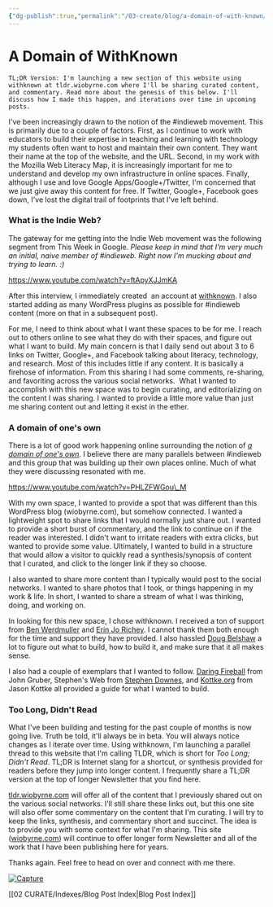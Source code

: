 ```yaml
---
{"dg-publish":true,"permalink":"/03-create/blog/a-domain-of-with-known/","title":"A Domain of WithKnown","tags":["domain-of-ones-own","social-networking","blog-post","education"]}
---
```


# A Domain of WithKnown

```
TL;DR Version: I'm launching a new section of this website using withknown at tldr.wiobyrne.com where I'll be sharing curated content, and commentary. Read more about the genesis of this below. I'll discuss how I made this happen, and iterations over time in upcoming posts.
```

I've been increasingly drawn to the notion of the #indieweb movement. This is primarily due to a couple of factors. First, as I continue to work with educators to build their expertise in teaching and learning with technology my students often want to host and maintain their own content. They want their name at the top of the website, and the URL. Second, in my work with the Mozilla Web Literacy Map, it is increasingly important for me to understand and develop my own infrastructure in online spaces. Finally, although I use and love Google Apps/Google+/Twitter, I'm concerned that we just give away this content for free. If Twitter, Google+, Facebook goes down, I've lost the digital trail of footprints that I've left behind.

### What is the Indie Web?

The gateway for me getting into the Indie Web movement was the following segment from This Week in Google. _Please keep in mind that I'm very much an initial, naive member of #indieweb. Right now I'm mucking about and trying to learn. :)_

https://www.youtube.com/watch?v=ftApyXJJmKA

After this interview, I immediately created  an account at [withknown](https://withknown.com/). I also started adding as many WordPress plugins as possible for #indieweb content (more on that in a subsequent post).

For me, I need to think about what I want these spaces to be for me. I reach out to others online to see what they do with their spaces, and figure out what I want to build. My main concern is that I daily send out about 3 to 6 links on Twitter, Google+, and Facebook talking about literacy, technology, and research. Most of this includes little if any content. It is basically a firehose of information. From this sharing I had some comments, re-sharing, and favoriting across the various social networks.  What I wanted to accomplish with this new space was to begin curating, and editorializing on the content I was sharing. I wanted to provide a little more value than just me sharing content out and letting it exist in the ether.

### A domain of one's own

There is a lot of good work happening online surrounding the notion of _[a domain of one's own](http://www.wired.com/2012/07/a-domain-of-ones-own/)_. I believe there are many parallels between #indieweb and this group that was building up their own places online. Much of what they were discussing resonated with me.

https://www.youtube.com/watch?v=PHLZFWGou\_M

With my own space, I wanted to provide a spot that was different than this WordPress blog (wiobyrne.com), but somehow connected. I wanted a lightweight spot to share links that I would normally just share out. I wanted to provide a short burst of commentary, and the link to continue on if the reader was interested. I didn't want to irritate readers with extra clicks, but wanted to provide some value. Ultimately, I wanted to build in a structure that would allow a visitor to quickly read a synthesis/synopsis of content that I curated, and click to the longer link if they so choose.

I also wanted to share more content than I typically would post to the social networks. I wanted to share photos that I took, or things happening in my work & life. In short, I wanted to share a stream of what I was thinking, doing, and working on.

In looking for this new space, I chose withknown. I received a ton of support from [Ben Werdmuller](https://twitter.com/benwerd) and [Erin Jo Richey](https://twitter.com/erinjo). I cannot thank them both enough for the time and support they have provided. I also hassled [Doug Belshaw](https://twitter.com/dajbelshaw) a lot to figure out what to build, how to build it, and make sure that it all makes sense.

I also had a couple of exemplars that I wanted to follow. [Daring Fireball](http://daringfireball.net/) from John Gruber, Stephen's Web from [Stephen Downes](http://www.downes.ca/), and [Kottke.org](http://kottke.org/) from Jason Kottke all provided a guide for what I wanted to build.

### Too Long, Didn't Read

What I've been building and testing for the past couple of months is now going live. Truth be told, it'll always be in beta. You will always notice changes as I iterate over time. Using withknown, I'm launching a parallel thread to this website that I'm calling TLDR, which is short for _Too Long; Didn't Read_. TL;DR is Internet slang for a shortcut, or synthesis provided for readers before they jump into longer content. I frequently share a TL;DR version at the top of longer Newsletter that you find here.

[tldr.wiobyrne.com](http://tldr.wiobyrne.com/) will offer all of the content that I previously shared out on the various social networks. I'll still share these links out, but this one site will also offer some commentary on the content that I'm curating. I will try to keep the links, synthesis, and commentary short and succinct. The idea is to provide you with some context for what I'm sharing. This site ([wiobyrne.com](http://wiobyrne.com/)) will continue to offer longer form Newsletter and all of the work that I have been publishing here for years.

Thanks again. Feel free to head on over and connect with me there.

[![Capture](images/Capture-1024x379.png)](http://wiobyrne.com/wp-content/uploads/2014/11/Capture.png)

[[02 CURATE/Indexes/Blog Post Index\|Blog Post Index]]
